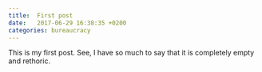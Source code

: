 ```yaml
---
title:  First post
date:   2017-06-29 16:38:35 +0200
categories: bureaucracy
---
```


This is my first post. See, I have so much to say that it is completely empty and rethoric.
